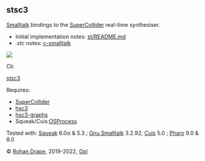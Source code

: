 stsc3
-----

[Smalltalk](http://archive.org/details/byte-magazine-1981-08/) bindings to the
[SuperCollider](http://audiosynth.com/) real-time synthesiser.

- Initial implementation notes: [st/README.md](http://rohandrape.net/?t=stsc3&e=st/README.md)
- _.stc_ notes: [c-smalltalk](https://rohandrape.net/?t=stsc3&e=md/c-smalltalk.md)

![](http://rohandrape.net/sw/stsc3/lib/png/smalltalk-balloon.png)

Cli:

[stsc3](http://rohandrape.net/?t=stsc3&e=md/stsc3.md)

Requires:

- [SuperCollider](http://audiosynth.com/)
- [hsc3](http://rohandrape.net/?t=hsc3)
- [hsc3-graphs](http://rohandrape.net/?t=hsc3-graphs)
- Squeak/Cuis:[OSProcess](http://wiki.squeak.org/squeak/708)

<!-- pharo:[OSSubprocess](https://github.com/pharo-contributions/OSSubprocess/) -->

Tested with:
 [Squeak](http://squeak.org/) 6.0α & 5.3 ;
 [Gnu Smalltalk](http://www.gnu.org/software/smalltalk/) 3.2.92;
 [Cuis](http://cuis-smalltalk.org/) 5.0 ;
 [Pharo](http://pharo.org/) 9.0 & 8.0

© [Rohan Drape](http://rohandrape.net/), 2019-2022, [Gpl](http://gnu.org/copyleft/)
